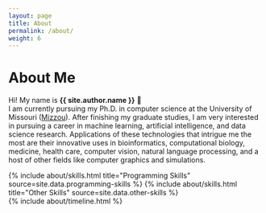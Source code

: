 ```yaml
---
layout: page
title: About
permalink: /about/
weight: 6
---
```


# **About Me**

Hi! My name is **{{ site.author.name }}** :wave:<br>
I am currently pursuing my Ph.D. in computer science at the University of Missouri (<a target='_blank' rel='noopener noreferrer' href='https://missouri.edu/'>Mizzou</a>). After finishing my graduate studies, I am very interested in pursuing a career in machine learning, artificial intelligence, and data science research. Applications of these technologies that intrigue me the most are their innovative uses in bioinformatics, computational biology, medicine, health care, computer vision, natural language processing, and a host of other fields like computer graphics and simulations.

<div class="row">
{% include about/skills.html title="Programming Skills" source=site.data.programming-skills %}
{% include about/skills.html title="Other Skills" source=site.data.other-skills %}
</div>

<div class="row">
{% include about/timeline.html %}
</div>
